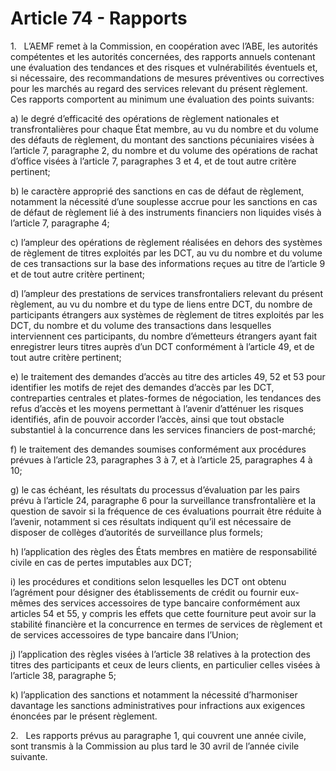 # Article 74 - Rapports


1.   L’AEMF remet à la Commission, en coopération avec l’ABE, les autorités compétentes et les autorités concernées, des rapports annuels contenant une évaluation des tendances et des risques et vulnérabilités éventuels et, si nécessaire, des recommandations de mesures préventives ou correctives pour les marchés au regard des services relevant du présent règlement. Ces rapports comportent au minimum une évaluation des points suivants:

a) le degré d’efficacité des opérations de règlement nationales et transfrontalières pour chaque État membre, au vu du nombre et du volume des défauts de règlement, du montant des sanctions pécuniaires visées à l’article 7, paragraphe 2, du nombre et du volume des opérations de rachat d’office visées à l’article 7, paragraphes 3 et 4, et de tout autre critère pertinent;

b) le caractère approprié des sanctions en cas de défaut de règlement, notamment la nécessité d’une souplesse accrue pour les sanctions en cas de défaut de règlement lié à des instruments financiers non liquides visés à l’article 7, paragraphe 4;

c) l’ampleur des opérations de règlement réalisées en dehors des systèmes de règlement de titres exploités par les DCT, au vu du nombre et du volume de ces transactions sur la base des informations reçues au titre de l’article 9 et de tout autre critère pertinent;

d) l’ampleur des prestations de services transfrontaliers relevant du présent règlement, au vu du nombre et du type de liens entre DCT, du nombre de participants étrangers aux systèmes de règlement de titres exploités par les DCT, du nombre et du volume des transactions dans lesquelles interviennent ces participants, du nombre d’émetteurs étrangers ayant fait enregistrer leurs titres auprès d’un DCT conformément à l’article 49, et de tout autre critère pertinent;

e) le traitement des demandes d’accès au titre des articles 49, 52 et 53 pour identifier les motifs de rejet des demandes d’accès par les DCT, contreparties centrales et plates-formes de négociation, les tendances des refus d’accès et les moyens permettant à l’avenir d’atténuer les risques identifiés, afin de pouvoir accorder l’accès, ainsi que tout obstacle substantiel à la concurrence dans les services financiers de post-marché;

f) le traitement des demandes soumises conformément aux procédures prévues à l’article 23, paragraphes 3 à 7, et à l’article 25, paragraphes 4 à 10;

g) le cas échéant, les résultats du processus d’évaluation par les pairs prévu à l’article 24, paragraphe 6 pour la surveillance transfrontalière et la question de savoir si la fréquence de ces évaluations pourrait être réduite à l’avenir, notamment si ces résultats indiquent qu’il est nécessaire de disposer de collèges d’autorités de surveillance plus formels;

h) l’application des règles des États membres en matière de responsabilité civile en cas de pertes imputables aux DCT;

i) les procédures et conditions selon lesquelles les DCT ont obtenu l’agrément pour désigner des établissements de crédit ou fournir eux-mêmes des services accessoires de type bancaire conformément aux articles 54 et 55, y compris les effets que cette fourniture peut avoir sur la stabilité financière et la concurrence en termes de services de règlement et de services accessoires de type bancaire dans l’Union;

j) l’application des règles visées à l’article 38 relatives à la protection des titres des participants et ceux de leurs clients, en particulier celles visées à l’article 38, paragraphe 5;

k) l’application des sanctions et notamment la nécessité d’harmoniser davantage les sanctions administratives pour infractions aux exigences énoncées par le présent règlement.

2.   Les rapports prévus au paragraphe 1, qui couvrent une année civile, sont transmis à la Commission au plus tard le 30 avril de l’année civile suivante.

